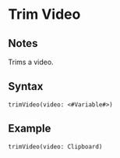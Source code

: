 # Trim Video
## Notes
Trims a video.
## Syntax
```
trimVideo(video: <#Variable#>)
```
## Example
```
trimVideo(video: Clipboard)
```